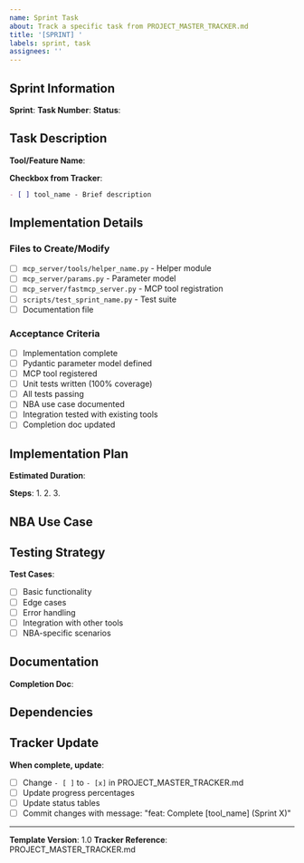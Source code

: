 ```yaml
---
name: Sprint Task
about: Track a specific task from PROJECT_MASTER_TRACKER.md
title: '[SPRINT] '
labels: sprint, task
assignees: ''
---
```


## Sprint Information

**Sprint**: <!-- e.g., "Phase 9 Sprint 5 (Original) - Math & Stats Tools" -->
**Task Number**: <!-- Reference from PROJECT_MASTER_TRACKER.md -->
**Status**: <!-- Not Started / In Progress / Testing / Complete -->

## Task Description

**Tool/Feature Name**:
<!-- e.g., "math_add" or "nba_player_efficiency_rating" -->

**Checkbox from Tracker**:
```markdown
- [ ] tool_name - Brief description
```

## Implementation Details

### Files to Create/Modify

- [ ] `mcp_server/tools/helper_name.py` - Helper module
- [ ] `mcp_server/params.py` - Parameter model
- [ ] `mcp_server/fastmcp_server.py` - MCP tool registration
- [ ] `scripts/test_sprint_name.py` - Test suite
- [ ] Documentation file

### Acceptance Criteria

- [ ] Implementation complete
- [ ] Pydantic parameter model defined
- [ ] MCP tool registered
- [ ] Unit tests written (100% coverage)
- [ ] All tests passing
- [ ] NBA use case documented
- [ ] Integration tested with existing tools
- [ ] Completion doc updated

## Implementation Plan

**Estimated Duration**: <!-- hours or days -->

**Steps**:
1.
2.
3.

## NBA Use Case

<!-- Describe the specific NBA analytics use case this task enables -->

## Testing Strategy

<!-- Describe how you will test this feature -->

**Test Cases**:
- [ ] Basic functionality
- [ ] Edge cases
- [ ] Error handling
- [ ] Integration with other tools
- [ ] NBA-specific scenarios

## Documentation

**Completion Doc**: <!-- Will create/update this file -->

## Dependencies

<!-- List any other tasks that must be completed first -->

## Tracker Update

**When complete, update**:
- [ ] Change `- [ ]` to `- [x]` in PROJECT_MASTER_TRACKER.md
- [ ] Update progress percentages
- [ ] Update status tables
- [ ] Commit changes with message: "feat: Complete [tool_name] (Sprint X)"

---

**Template Version**: 1.0
**Tracker Reference**: PROJECT_MASTER_TRACKER.md
